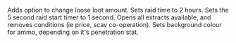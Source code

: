 Adds option to change loose loot amount.
Sets raid time to 2 hours.
Sets the 5 second raid start timer to 1 second.
Opens all extracts available, and removes conditions (ie price, scav co-operation).
Sets background colour for ammo, depending on it's penetration stat.